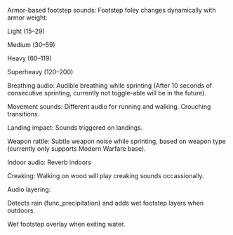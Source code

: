 Armor-based footstep sounds: Footstep foley changes dynamically with armor weight:

Light (15–29)

Medium (30–59)

Heavy (60–119)

Superheavy (120–200)

Breathing audio: Audible breathing while sprinting (After 10 seconds of consecutive sprinting, currently not toggle-able will be in the future).

Movement sounds: Different audio for running and walking. Crouching transitions.

Landing impact: Sounds triggered on landings.

Weapon rattle: Subtle weapon noise while sprinting, based on weapon type (currently only supports Modern Warfare base).

Indoor audio: Reverb indoors

Creaking: Walking on wood will play creaking sounds occassionally.

Audio layering:

Detects rain (func_precipitation) and adds wet footstep layers when outdoors.

Wet footstep overlay when exiting water.
